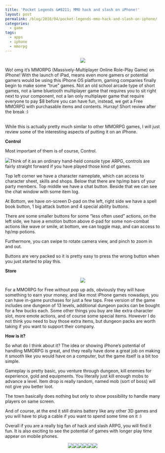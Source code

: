```yaml
---
title: 'Pocket Legends &#8211; MMO hack and slash on iPhone!'
layout: post
permalink: /blog/2010/04/pocket-legends-mmo-hack-and-slash-on-iphone/
categories:
  - game
tags:
  - apps
  - iphone
  - mmorpg
---
```

<div class="separator" style="clear: both;text-align: center">
  <a href="http://i2.wp.com/ycfreeman.com/wp-content/uploads/2010/04/IMG_04221.PNG"><img border="0" src="http://i2.wp.com/ycfreeman.com/wp-content/uploads/2010/04/IMG_04223.PNG?w=660" data-recalc-dims="1" /></a>
</div>

Wo! omg it&#8217;s MMORPG (Massively-Multiplayer Online Role-Play Game) on iPhone! With the launch of iPad, means even more gamers or potential gamers would be using this iPhone OS platform, gaming companies finally begin to make some &#8220;true&#8221; games. Not an old school arcade type of short games, not a lame bluetooth multiplayer game that requires you to sit right next to your component, not a lan only multiplayer game that require everyone to pay $8 before you can have fun, instead, we get a Free MMORPG with purchasable items and contents. Hurray! Short review after the break <img src="http://i1.wp.com/ycfreeman.com/wp-includes/images/smilies/simple-smile.png?w=660" alt=":)" class="wp-smiley" style="height: 1em; max-height: 1em;" data-recalc-dims="1" />

<a name='more'></a>  
While this is actually pretty much similar to other MMORPG games, I will just review some of the interesting aspects of putting it on an iPhone.

**Control**

Most important of them is of course, Control.

[<img border="0" src="http://i2.wp.com/ycfreeman.com/wp-content/uploads/2010/04/IMG_04303.PNG?w=660" data-recalc-dims="1" />](http://i2.wp.com/ycfreeman.com/wp-content/uploads/2010/04/IMG_04301.PNG)Think of it as an ordinary hand-held console type ARPG, controls are fairly straight forward if you have played those kind of games.

Top left corner we have a character nameplate, which can access to character sheet, skills and shops. Below that there are hp/mp bars of your party members. Top middle we have a chat button. Beside that we can see the chat window with some item log.

At Bottom, we have on-screen D-pad on the left, right side we have a spell book button, 1 big attack button and 4 special ability buttons.

There are some smaller buttons for some &#8220;less often used&#8221; actions, on the left side, we have a emotion button above d-pad for some non-combat actions like wave or smile, at bottom, we can toggle map, and can access to hp/mp potions.

Furthermore, you can swipe to rotate camera view, and pinch to zoom in and out.

Buttons are very packed so it is pretty easy to press the wrong button when you just started to play this.

**Store**

<div class="separator" style="clear: both;text-align: center">
  <a href="http://i0.wp.com/ycfreeman.com/wp-content/uploads/2010/04/IMG_0434.PNG"><img border="0" src="http://i2.wp.com/ycfreeman.com/wp-content/uploads/2010/04/IMG_04341.PNG?w=660" data-recalc-dims="1" /></a>
</div>

For a MMORPG for Free without pop up ads, obviously they will have something to earn your money, and like most iPhone games nowadays, you can have in-game purchases for just a few taps. Free version of the game includes one dungeon of 13 levels, additional dungeon packs can be bought for a few bucks each. Some other things you buy are like extra character slot, more emote actions, and of course some special items. However I do not think you need to buy those extra items, but dungeon packs are worth taking if you want to support their company.

**How is it?**

So what do I think about it? The idea or showing iPhone&#8217;s potential of handling MMORPG is great, and they really have done a great job on making it smooth like you would have on a computer, but the game itself is a bit too simple.

Gameplay is pretty basic, you venture through dungeon, kill enemies for experience, gold and equipments. You literally just kill enough mobs to advance a level. Item drop is really random, named mob (sort of boss) will not give you better loot.

The town basically does nothing but only to show possibility to handle many players on same screen.

And of course, at the end it still drains battery like any other 3D games and you will have to plug a cable if you want to spend some time on it  <img src="http://i1.wp.com/ycfreeman.com/wp-includes/images/smilies/simple-smile.png?w=660" alt=":)" class="wp-smiley" style="height: 1em; max-height: 1em;" data-recalc-dims="1" />

Overall if you are a really big fan of hack and slash ARPG, you will find it fun. It is also exciting to see the potential of games with longer play time appear on mobile phones.

<div class="separator" style="clear: both;text-align: center">
  <a href="http://i2.wp.com/ycfreeman.com/wp-content/uploads/2010/04/IMG_0433.PNG"><img border="0" src="http://i2.wp.com/ycfreeman.com/wp-content/uploads/2010/04/IMG_04331.PNG?resize=200%2C133" data-recalc-dims="1" /></a><a href="http://i2.wp.com/ycfreeman.com/wp-content/uploads/2010/04/IMG_04374.PNG"><img border="0" src="http://i2.wp.com/ycfreeman.com/wp-content/uploads/2010/04/IMG_04375.PNG?resize=200%2C133" data-recalc-dims="1" /></a><a href="http://i0.wp.com/ycfreeman.com/wp-content/uploads/2010/04/IMG_04424.PNG"><img border="0" src="http://i1.wp.com/ycfreeman.com/wp-content/uploads/2010/04/IMG_04425.PNG?resize=200%2C133" data-recalc-dims="1" /></a><a href="http://i2.wp.com/ycfreeman.com/wp-content/uploads/2010/04/IMG_04394.PNG"><img border="0" src="http://i0.wp.com/ycfreeman.com/wp-content/uploads/2010/04/IMG_04395.PNG?resize=200%2C133" data-recalc-dims="1" /></a><a href="http://i1.wp.com/ycfreeman.com/wp-content/uploads/2010/04/IMG_04434.PNG"><img border="0" src="http://i0.wp.com/ycfreeman.com/wp-content/uploads/2010/04/IMG_04435.PNG?resize=200%2C133" data-recalc-dims="1" /></a><a href="http://i1.wp.com/ycfreeman.com/wp-content/uploads/2010/04/IMG_04284.PNG"><img border="0" src="http://i0.wp.com/ycfreeman.com/wp-content/uploads/2010/04/IMG_04285.PNG?resize=200%2C133" data-recalc-dims="1" /></a>
</div>

<!--google_ad_client = "pub-9325509044951275";/* 468x60, created 4/9/10 */google_ad_slot = "6358062181";google_ad_width = 468;google_ad_height = 60;//-->
